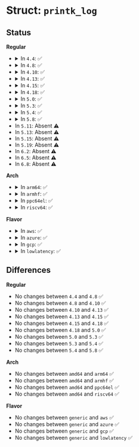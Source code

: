# Struct: <code>printk_log</code>

## Status
<b>Regular</b>
<ul>
<li>
<details>
<summary>In <code>4.4</code>: ✅</summary>

```c
struct printk_log {
    u64 ts_nsec;
    u16 len;
    u16 text_len;
    u16 dict_len;
    u8 facility;
    u8 flags;
    u8 level;
};
```
</details>
</li>
<li>
<details>
<summary>In <code>4.8</code>: ✅</summary>

```c
struct printk_log {
    u64 ts_nsec;
    u16 len;
    u16 text_len;
    u16 dict_len;
    u8 facility;
    u8 flags;
    u8 level;
};
```
</details>
</li>
<li>
<details>
<summary>In <code>4.10</code>: ✅</summary>

```c
struct printk_log {
    u64 ts_nsec;
    u16 len;
    u16 text_len;
    u16 dict_len;
    u8 facility;
    u8 flags;
    u8 level;
};
```
</details>
</li>
<li>
<details>
<summary>In <code>4.13</code>: ✅</summary>

```c
struct printk_log {
    u64 ts_nsec;
    u16 len;
    u16 text_len;
    u16 dict_len;
    u8 facility;
    u8 flags;
    u8 level;
};
```
</details>
</li>
<li>
<details>
<summary>In <code>4.15</code>: ✅</summary>

```c
struct printk_log {
    u64 ts_nsec;
    u16 len;
    u16 text_len;
    u16 dict_len;
    u8 facility;
    u8 flags;
    u8 level;
};
```
</details>
</li>
<li>
<details>
<summary>In <code>4.18</code>: ✅</summary>

```c
struct printk_log {
    u64 ts_nsec;
    u16 len;
    u16 text_len;
    u16 dict_len;
    u8 facility;
    u8 flags;
    u8 level;
};
```
</details>
</li>
<li>
<details>
<summary>In <code>5.0</code>: ✅</summary>

```c
struct printk_log {
    u64 ts_nsec;
    u16 len;
    u16 text_len;
    u16 dict_len;
    u8 facility;
    u8 flags;
    u8 level;
};
```
</details>
</li>
<li>
<details>
<summary>In <code>5.3</code>: ✅</summary>

```c
struct printk_log {
    u64 ts_nsec;
    u16 len;
    u16 text_len;
    u16 dict_len;
    u8 facility;
    u8 flags;
    u8 level;
};
```
</details>
</li>
<li>
<details>
<summary>In <code>5.4</code>: ✅</summary>

```c
struct printk_log {
    u64 ts_nsec;
    u16 len;
    u16 text_len;
    u16 dict_len;
    u8 facility;
    u8 flags;
    u8 level;
};
```
</details>
</li>
<li>
<details>
<summary>In <code>5.8</code>: ✅</summary>

```c
struct printk_log {
    u64 ts_nsec;
    u16 len;
    u16 text_len;
    u16 dict_len;
    u8 facility;
    u8 flags;
    u8 level;
};
```
</details>
</li>
<li>
In <code>5.11</code>: Absent ⚠️
</li>
<li>
In <code>5.13</code>: Absent ⚠️
</li>
<li>
In <code>5.15</code>: Absent ⚠️
</li>
<li>
In <code>5.19</code>: Absent ⚠️
</li>
<li>
In <code>6.2</code>: Absent ⚠️
</li>
<li>
In <code>6.5</code>: Absent ⚠️
</li>
<li>
In <code>6.8</code>: Absent ⚠️
</li>
</ul>
<b>Arch</b>
<ul>
<li>
<details>
<summary>In <code>arm64</code>: ✅</summary>

```c
struct printk_log {
    u64 ts_nsec;
    u16 len;
    u16 text_len;
    u16 dict_len;
    u8 facility;
    u8 flags;
    u8 level;
};
```
</details>
</li>
<li>
<details>
<summary>In <code>armhf</code>: ✅</summary>

```c
struct printk_log {
    u64 ts_nsec;
    u16 len;
    u16 text_len;
    u16 dict_len;
    u8 facility;
    u8 flags;
    u8 level;
};
```
</details>
</li>
<li>
<details>
<summary>In <code>ppc64el</code>: ✅</summary>

```c
struct printk_log {
    u64 ts_nsec;
    u16 len;
    u16 text_len;
    u16 dict_len;
    u8 facility;
    u8 flags;
    u8 level;
};
```
</details>
</li>
<li>
<details>
<summary>In <code>riscv64</code>: ✅</summary>

```c
struct printk_log {
    u64 ts_nsec;
    u16 len;
    u16 text_len;
    u16 dict_len;
    u8 facility;
    u8 flags;
    u8 level;
};
```
</details>
</li>
</ul>
<b>Flavor</b>
<ul>
<li>
<details>
<summary>In <code>aws</code>: ✅</summary>

```c
struct printk_log {
    u64 ts_nsec;
    u16 len;
    u16 text_len;
    u16 dict_len;
    u8 facility;
    u8 flags;
    u8 level;
};
```
</details>
</li>
<li>
<details>
<summary>In <code>azure</code>: ✅</summary>

```c
struct printk_log {
    u64 ts_nsec;
    u16 len;
    u16 text_len;
    u16 dict_len;
    u8 facility;
    u8 flags;
    u8 level;
};
```
</details>
</li>
<li>
<details>
<summary>In <code>gcp</code>: ✅</summary>

```c
struct printk_log {
    u64 ts_nsec;
    u16 len;
    u16 text_len;
    u16 dict_len;
    u8 facility;
    u8 flags;
    u8 level;
};
```
</details>
</li>
<li>
<details>
<summary>In <code>lowlatency</code>: ✅</summary>

```c
struct printk_log {
    u64 ts_nsec;
    u16 len;
    u16 text_len;
    u16 dict_len;
    u8 facility;
    u8 flags;
    u8 level;
};
```
</details>
</li>
</ul>

## Differences
<b>Regular</b>
<ul>
<li>
No changes between <code>4.4</code> and <code>4.8</code> ✅
</li>
<li>
No changes between <code>4.8</code> and <code>4.10</code> ✅
</li>
<li>
No changes between <code>4.10</code> and <code>4.13</code> ✅
</li>
<li>
No changes between <code>4.13</code> and <code>4.15</code> ✅
</li>
<li>
No changes between <code>4.15</code> and <code>4.18</code> ✅
</li>
<li>
No changes between <code>4.18</code> and <code>5.0</code> ✅
</li>
<li>
No changes between <code>5.0</code> and <code>5.3</code> ✅
</li>
<li>
No changes between <code>5.3</code> and <code>5.4</code> ✅
</li>
<li>
No changes between <code>5.4</code> and <code>5.8</code> ✅
</li>
</ul>
<b>Arch</b>
<ul>
<li>
No changes between <code>amd64</code> and <code>arm64</code> ✅
</li>
<li>
No changes between <code>amd64</code> and <code>armhf</code> ✅
</li>
<li>
No changes between <code>amd64</code> and <code>ppc64el</code> ✅
</li>
<li>
No changes between <code>amd64</code> and <code>riscv64</code> ✅
</li>
</ul>
<b>Flavor</b>
<ul>
<li>
No changes between <code>generic</code> and <code>aws</code> ✅
</li>
<li>
No changes between <code>generic</code> and <code>azure</code> ✅
</li>
<li>
No changes between <code>generic</code> and <code>gcp</code> ✅
</li>
<li>
No changes between <code>generic</code> and <code>lowlatency</code> ✅
</li>
</ul>
